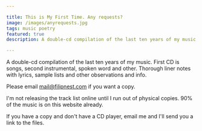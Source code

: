 ```yaml
---

title: This is My First Time. Any requests?
image: /images/anyrequests.jpg
tags: music poetry
featured: true
description: A double-cd compilation of the last ten years of my music.

---
```


A double-cd compilation of the last ten years of my music. First CD is songs, second instrumental, spoken word and other. Thorough liner notes with lyrics, sample lists and other observations and info.

Please email mail@filipnest.com if you want a copy.

I'm not releasing the track list online until I run out of physical copies. 90% of the music is on this website already.

If you have a copy and don't have a CD player, email me and I'll send you a link to the files.
